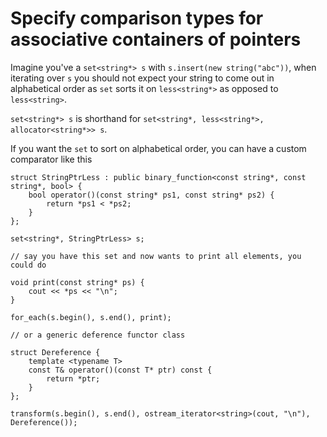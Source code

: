 # Specify comparison types for associative containers of pointers

Imagine you've a `set<string*> s` with `s.insert(new string("abc"))`, when iterating over `s` you should not expect your string to come out in alphabetical order as `set` sorts it on `less<string*>` as opposed to `less<string>`.

`set<string*> s` is shorthand for `set<string*, less<string*>, allocator<string*>> s`.

If you want the `set` to sort on alphabetical order, you can have a custom comparator like this
```
struct StringPtrLess : public binary_function<const string*, const string*, bool> {
    bool operator()(const string* ps1, const string* ps2) {
        return *ps1 < *ps2;
    }
};

set<string*, StringPtrLess> s;

// say you have this set and now wants to print all elements, you could do

void print(const string* ps) {
    cout << *ps << "\n";
}

for_each(s.begin(), s.end(), print);

// or a generic deference functor class

struct Dereference {
    template <typename T>
    const T& operator()(const T* ptr) const {
        return *ptr;
    }
};

transform(s.begin(), s.end(), ostream_iterator<string>(cout, "\n"), Dereference());
```
